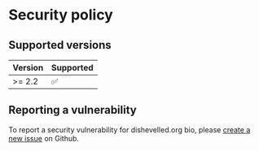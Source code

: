# Security policy

## Supported versions

| Version | Supported          |
| ------- | ------------------ |
| >= 2.2  | :white_check_mark: |

## Reporting a vulnerability

To report a security vulnerability for dishevelled.org bio, please
[create a new issue](https://github.com/heuermh/dishevelled-bio/issues/new) on Github.
